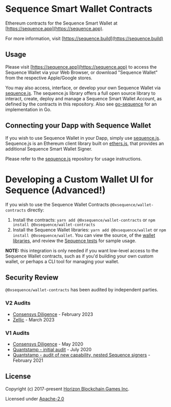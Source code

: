 # Sequence Smart Wallet Contracts

Ethereum contracts for the Sequence Smart Wallet at [https://sequence.app](https://sequence.app).

For more information, visit [https://sequence.build](https://sequence.build)

## Usage

Please visit [https://sequence.app](https://sequence.app) to access the Sequence Wallet via your Web Browser, or
download "Sequence Wallet" from the respective Apple/Google stores.

You may also access, interface, or develop your own Sequence Wallet via [sequence.js](https://github.com/0xsequence/sequence.js). The
sequence.js library offers a full open source library to interact, create, deploy and manage a Sequence Smart Wallet Account,
as defined by the contracts in this repository. Also see [go-sequence](https://github.com/0xsequence/go-sequence) for an implementation
in Go.

## Connecting your Dapp with Sequence Wallet

If you wish to use Sequence Wallet in your Dapp, simply use [sequence.js](https://github.com/0xsequence/sequence.js). Sequence.js
is an Ethereum client library built on [ethers.js](https://github.com/ethers-io/ethers.js), that provides an additional
Sequence Smart Wallet Signer.

Please refer to the [sequence.js](https://github.com/0xsequence/sequence.js) repository for usage instructions.

# Developing a Custom Wallet UI for Sequence (Advanced!)

If you wish to use the Sequence Wallet Contracts `@0xsequence/wallet-contracts` directly:

1. Install the contracts: `yarn add @0xsequence/wallet-contracts` or `npm install @0xsequence/wallet-contracts`
2. Install the Sequence Wallet libraries: `yarn add @0xsequence/wallet` or `npm install @0xsequence/wallet`. You can view the source,
   of the [wallet libraries](https://github.com/0xsequence/sequence.js/tree/master/packages/wallet), and review the
   [Sequence tests](https://github.com/0xsequence/sequence.js/tree/master/packages/0xsequence) for sample usage.

**NOTE:** this integration is only needed if you want low-level access to the Sequence Wallet contracts, such as if you'd building
your own custom wallet, or perhaps a CLI tool for managing your wallet.

## Security Review

`@0xsequence/wallet-contracts` has been audited by independent parties.

### V2 Audits

- [Consensys Diligence](https://github.com/0xsequence/wallet-contracts/blob/master/audits/v2/consensys-horizon-sequence-wallet-audit-2023-02.pdf) - February 2023
- [Zellic](https://github.com/0xsequence/wallet-contracts/raw/master/audits/Quantstamp_Arcadeum_Report_Final.pdf) - March 2023

### V1 Audits

- [Consensys Diligence](https://github.com/0xsequence/wallet-contracts/blob/master/audits/v1/Consensys_Diligence.md) - May 2020
- [Quantstamp - initial audit](https://github.com/0xsequence/wallet-contracts/raw/master/audits/v1/Quantstamp_Arcadeum_Report_Final.pdf) - July 2020
- [Quantstamp - audit of new capability, nested Sequence signers](https://github.com/0xsequence/wallet-contracts/raw/master/audits/v1/sequence_quantstamp_audit_feb_2021.pdf) - February 2021

## License

Copyright (c) 2017-present [Horizon Blockchain Games Inc](https://horizon.io).

Licensed under [Apache-2.0](https://github.com/0xsequence/erc-1155/blob/master/LICENSE)
